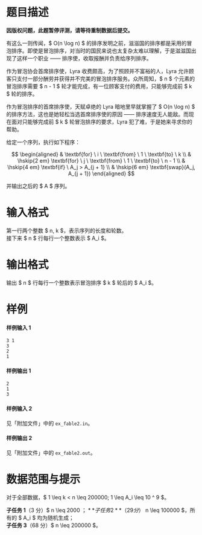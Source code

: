 
# 题目描述

**因版权问题，此题暂停评测，请等待重制数据后提交。**

有这么一则传闻，$ O(n \log n) $ 的排序发明之前，滋滋国的排序都是采用的冒泡排序。即使是冒泡排序，对当时的国民来说也太复杂太难以理解，于是滋滋国出现了这样一个职业 —— 排序使，收取报酬并负责给序列排序。

作为冒泡协会首席排序使，Lyra 收费颇高，为了照顾并不富裕的人，Lyra 允许顾客只支付一部分酬劳并获得并不完美的冒泡排序服务。众所周知，$ n $ 个元素的冒泡排序需要 $ n - 1 $ 轮才能完成，有一位顾客支付的费用，只能够完成前 $ k $ 轮的排序。

作为冒泡排序的首席排序使，天赋卓绝的 Lyra 暗地里早就掌握了 $ O(n \log n) $ 的排序方法，这也是她轻松当选首席排序使的原因 —— 排序速度无人能敌。而现在面对只能够完成前 $ k $ 轮冒泡排序的要求，Lyra 犯了难，于是她来寻求你的帮助。

给定一个序列，执行如下程序：

$$
\begin{aligned}
& \textbf{for} \ i \ \textbf{from} \ 1 \ \textbf{to} \ k \\
& \hskip{2 em} \textbf{for} \ j \ \textbf{from} \ 1 \ \textbf{to} \ n - 1 \\
& \hskip{4 em} \textbf{if} \ A_j > A_{j + 1} \\
& \hskip{6 em} \textbf{swap}(A_j, A_{j + 1})
\end{aligned}
$$

并输出之后的 $ A $ 序列。

# 输入格式

第一行两个整数 $ n, k $，表示序列的长度和轮数。  
接下来 $ n $ 行每行一个整数表示 $ A_i $。

# 输出格式

输出 $ n $ 行每行一个整数表示冒泡排序 $ k $ 轮后的 $ A_i $。

# 样例

#### 样例输入 1
```plain
3 1
3
2
1
```

#### 样例输出 1
```plain
2
1
3
```

#### 样例输入 2
见「附加文件」中的 `ex_fable2.in`。

#### 样例输出 2
见「附加文件」中的 `ex_fable2.out`。

# 数据范围与提示

对于全部数据，$ 1 \leq k < n \leq 200000; 1 \leq A_i \leq 10 ^ 9 $。

**子任务 1**（3 分）$ n \leq 2000 $；  
**子任务 2**（29 分）$ n \leq 100000 $，所有的 $ A_i $ 均为随机生成；  
**子任务 3**（68 分）$ n \leq 200000 $。

